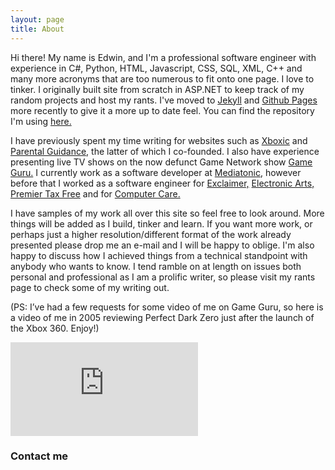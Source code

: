```yaml
---
layout: page
title: About
---
```


Hi there! My name is Edwin, and I'm a professional software engineer with experience
in C#, Python, HTML, Javascript, CSS, SQL, XML, C++ 
and many more acronyms that are too numerous to fit onto one page. I love to
tinker. I originally built site from scratch in ASP.NET to keep track of my random projects and host my rants. I've moved to [Jekyll](https://jekyllrb.com/) and [Github Pages](https://pages.github.com/) more recently to give it a more up to date feel. You can find the repository I'm using [here.](https://github.com/edwinj85/edwinj85.github.io)

I have previously spent my time writing for websites such as <a href="http://www.xboxic.com/">Xboxic</a>
and <a href="http://parentalguidanceuk.blogspot.com/">Parental Guidance</a>, the
latter of which I co-founded. I also have experience presenting live TV shows on
the now defunct Game Network show <a href="http://en.wikipedia.org/wiki/Game_Guru">Game
Guru.</a> I currently work as a software developer at <a href="http://www.mediatonicgames.com/">Mediatonic,</a> however before that I worked as a software engineer for <a href="https://www.exclaimer.co.uk/">Exclaimer,</a> <a href="https://www.ea.com/en-gb">Electronic Arts,</a> 
<a href="http://www.premiertaxfree.com/">Premier Tax Free</a> and for <a href="http://www.computerc.co.uk">Computer Care.</a>

I have samples of my work all over this site so feel free to look around. More things
will be added as I build, tinker and learn. If you want more work, or perhaps just
a higher resolution/different format of the work already presented please drop me
an e-mail and I will be happy to oblige. I'm also happy to discuss how I achieved
things from a technical standpoint with anybody who wants to know. I tend ramble
on at length on issues both personal and professional as I am a prolific writer,
so please visit my rants page to
check some of my writing out.

(PS: I’ve had a few requests for some video of me on Game Guru, so here is a video
of me in 2005 reviewing Perfect Dark Zero just after the launch of the Xbox 360.
Enjoy!)

<iframe src="http://www.youtube.com/embed/H3MIAfOgjBI?rel=0" frameborder="0" allowfullscreen></iframe>

### Contact me
<script type="text/javascript">printEmailAddress();</script>